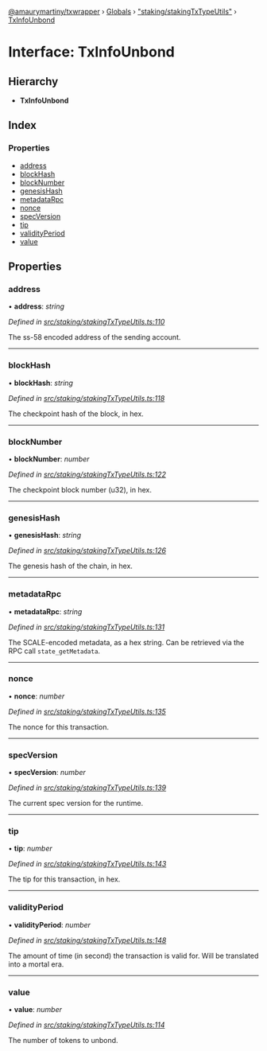 [@amaurymartiny/txwrapper](../README.md) › [Globals](../globals.md) › ["staking/stakingTxTypeUtils"](../modules/_staking_stakingtxtypeutils_.md) › [TxInfoUnbond](_staking_stakingtxtypeutils_.txinfounbond.md)

# Interface: TxInfoUnbond

## Hierarchy

* **TxInfoUnbond**

## Index

### Properties

* [address](_staking_stakingtxtypeutils_.txinfounbond.md#address)
* [blockHash](_staking_stakingtxtypeutils_.txinfounbond.md#blockhash)
* [blockNumber](_staking_stakingtxtypeutils_.txinfounbond.md#blocknumber)
* [genesisHash](_staking_stakingtxtypeutils_.txinfounbond.md#genesishash)
* [metadataRpc](_staking_stakingtxtypeutils_.txinfounbond.md#metadatarpc)
* [nonce](_staking_stakingtxtypeutils_.txinfounbond.md#nonce)
* [specVersion](_staking_stakingtxtypeutils_.txinfounbond.md#specversion)
* [tip](_staking_stakingtxtypeutils_.txinfounbond.md#tip)
* [validityPeriod](_staking_stakingtxtypeutils_.txinfounbond.md#validityperiod)
* [value](_staking_stakingtxtypeutils_.txinfounbond.md#value)

## Properties

###  address

• **address**: *string*

*Defined in [src/staking/stakingTxTypeUtils.ts:110](https://github.com/paritytech/txwrapper/blob/b01afa4/src/staking/stakingTxTypeUtils.ts#L110)*

The ss-58 encoded address of the sending account.

___

###  blockHash

• **blockHash**: *string*

*Defined in [src/staking/stakingTxTypeUtils.ts:118](https://github.com/paritytech/txwrapper/blob/b01afa4/src/staking/stakingTxTypeUtils.ts#L118)*

The checkpoint hash of the block, in hex.

___

###  blockNumber

• **blockNumber**: *number*

*Defined in [src/staking/stakingTxTypeUtils.ts:122](https://github.com/paritytech/txwrapper/blob/b01afa4/src/staking/stakingTxTypeUtils.ts#L122)*

The checkpoint block number (u32), in hex.

___

###  genesisHash

• **genesisHash**: *string*

*Defined in [src/staking/stakingTxTypeUtils.ts:126](https://github.com/paritytech/txwrapper/blob/b01afa4/src/staking/stakingTxTypeUtils.ts#L126)*

The genesis hash of the chain, in hex.

___

###  metadataRpc

• **metadataRpc**: *string*

*Defined in [src/staking/stakingTxTypeUtils.ts:131](https://github.com/paritytech/txwrapper/blob/b01afa4/src/staking/stakingTxTypeUtils.ts#L131)*

The SCALE-encoded metadata, as a hex string. Can be retrieved via the RPC
call `state_getMetadata`.

___

###  nonce

• **nonce**: *number*

*Defined in [src/staking/stakingTxTypeUtils.ts:135](https://github.com/paritytech/txwrapper/blob/b01afa4/src/staking/stakingTxTypeUtils.ts#L135)*

The nonce for this transaction.

___

###  specVersion

• **specVersion**: *number*

*Defined in [src/staking/stakingTxTypeUtils.ts:139](https://github.com/paritytech/txwrapper/blob/b01afa4/src/staking/stakingTxTypeUtils.ts#L139)*

The current spec version for the runtime.

___

###  tip

• **tip**: *number*

*Defined in [src/staking/stakingTxTypeUtils.ts:143](https://github.com/paritytech/txwrapper/blob/b01afa4/src/staking/stakingTxTypeUtils.ts#L143)*

The tip for this transaction, in hex.

___

###  validityPeriod

• **validityPeriod**: *number*

*Defined in [src/staking/stakingTxTypeUtils.ts:148](https://github.com/paritytech/txwrapper/blob/b01afa4/src/staking/stakingTxTypeUtils.ts#L148)*

The amount of time (in second) the transaction is valid for. Will be
translated into a mortal era.

___

###  value

• **value**: *number*

*Defined in [src/staking/stakingTxTypeUtils.ts:114](https://github.com/paritytech/txwrapper/blob/b01afa4/src/staking/stakingTxTypeUtils.ts#L114)*

The number of tokens to unbond.
